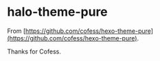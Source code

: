# halo-theme-pure

From [https://github.com/cofess/hexo-theme-pure](https://github.com/cofess/hexo-theme-pure).

Thanks for Cofess.
